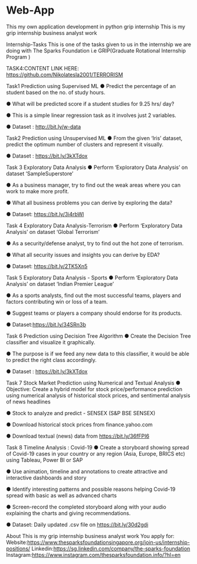 # Web-App
This my own application development in python grip internship
This is my grip internship business analyst work

Internship-Tasks This is one of the tasks given to us in the internship we are doing with The Sparks Foundation i.e GRIP(Graduate Rotational Internship Program )

TASK4:CONTENT LINK HERE: https://github.com/Nikolatesla2001/TERRORISM

Task1 Prediction using Supervised ML ● Predict the percentage of an student based on the no. of study hours.

● What will be predicted score if a student studies for 9.25 hrs/ day?

● This is a simple linear regression task as it involves just 2 variables.

● Dataset : http://bit.ly/w-data

Task2 Prediction using Unsupervised ML ● From the given ‘Iris’ dataset, predict the optimum number of clusters and represent it visually.

● Dataset : https://bit.ly/3kXTdox

Task 3 Exploratory Data Analysis ● Perform ‘Exploratory Data Analysis’ on dataset ‘SampleSuperstore’

● As a business manager, try to find out the weak areas where you can work to make more profit.

● What all business problems you can derive by exploring the data?

● Dataset: https://bit.ly/3i4rbWl

Task 4 Exploratory Data Analysis-Terrorism ● Perform ‘Exploratory Data Analysis’ on dataset ‘Global Terrorism’

● As a security/defense analyst, try to find out the hot zone of terrorism.

● What all security issues and insights you can derive by EDA?

● Dataset: https://bit.ly/2TK5Xn5

Task 5 Exploratory Data Analysis - Sports ● Perform ‘Exploratory Data Analysis’ on dataset ‘Indian Premier League’

● As a sports analysts, find out the most successful teams, players and factors contributing win or loss of a team.

● Suggest teams or players a company should endorse for its products.

● Dataset:https://bit.ly/34SRn3b

Task 6 Prediction using Decision Tree Algorithm ● Create the Decision Tree classifier and visualize it graphically.

● The purpose is if we feed any new data to this classifier, it would be able to predict the right class accordingly.

● Dataset : https://bit.ly/3kXTdox

Task 7 Stock Market Prediction using Numerical and Textual Analysis ● Objective: Create a hybrid model for stock price/performance prediction using numerical analysis of historical stock prices, and sentimental analysis of news headlines

● Stock to analyze and predict - SENSEX (S&P BSE SENSEX)

● Download historical stock prices from finance.yahoo.com

● Download textual (news) data from https://bit.ly/36fFPI6

Task 8 Timeline Analysis : Covid-19 ● Create a storyboard showing spread of Covid-19 cases in your country or any region (Asia, Europe, BRICS etc) using Tableau, Power BI or SAP

● Use animation, timeline and annotations to create attractive and interactive dashboards and story

● Identify interesting patterns and possible reasons helping Covid-19 spread with basic as well as advanced charts

● Screen-record the completed storyboard along with your audio explaining the charts and giving recommendations.

● Dataset: Daily updated .csv file on https://bit.ly/30d2gdi

About This is my grip internship business analyst work You apply for: Website:https://www.thesparksfoundationsingapore.org/join-us/internship-positions/ Linkedin:https://sg.linkedin.com/company/the-sparks-foundation Instagram:https://www.instagram.com/thesparksfoundation.info/?hl=en
